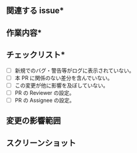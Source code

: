## 関連する issue\*
<!--
次のいずれかを書いてください。
#issue番号（マージ時にまだ issue を close してはいけない場合）
Closes #番号（マージ時に issue を自動的に close させる場合）
-->


## 作業内容\*
<!-- 変更箇所および内容 -->


## チェックリスト\*

- [ ] 新規でのバグ・警告等がログに表示されていない。
- [ ] 本 PR に関係のない差分を含んでいない。
- [ ] この変更が他に影響を及ぼしていない。
- [ ] PR の Reviewer の設定。
- [ ] PR の Assignee の設定。

## 変更の影響範囲
<!-- 変更の影響範囲が多い場合、それら列挙してください。 -->


## スクリーンショット
<!-- UIの変更があれば -->

